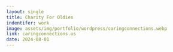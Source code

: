 ```yaml
---
layout: single
title: Charity For Oldies
indentifer: work
image: assets/img/portfolio/wordpress/caringconnections.webp 
link: caringconnections.us
date: 2024-08-01
---
```

